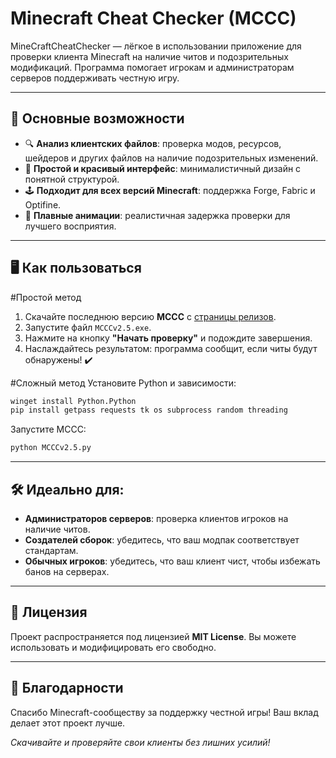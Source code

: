 # Minecraft Cheat Checker (MCCC)
 
MineCraftCheatChecker — лёгкое в использовании приложение для проверки клиента Minecraft на наличие читов и подозрительных модификаций. Программа помогает игрокам и администраторам серверов поддерживать честную игру.


---

## 🚀 Основные возможности

- 🔍 **Анализ клиентских файлов**: проверка модов, ресурсов, шейдеров и других файлов на наличие подозрительных изменений.  
- 🌟 **Простой и красивый интерфейс**: минималистичный дизайн с понятной структурой.  
- 🕹️ **Подходит для всех версий Minecraft**: поддержка Forge, Fabric и Optifine.  
- 🎨 **Плавные анимации**: реалистичная задержка проверки для лучшего восприятия.

---

## 🖥️ Как пользоваться

#Простой метод
1. Скачайте последнюю версию **MCCC** с [страницы релизов](https://github.com/MCCCteam/MCCCv2/releases).
2. Запустите файл `MCCCv2.5.exe`.  
3. Нажмите на кнопку **"Начать проверку"** и подождите завершения.  
4. Наслаждайтесь результатом: программа сообщит, если читы будут обнаружены! ✔️

#Сложный метод
Установите Python и зависимости:  
```cmd
winget install Python.Python  
pip install getpass requests tk os subprocess random threading
```
Запустите MCCC:
```cmd
python MCCCv2.5.py
```
<!--
---

## 📸 Превью приложения

### Приветственный экран
![Welcome Screen](https://github.com/MCCCteam/MCCCv2/blob/main/Images/Greet.png?raw=true)

### Процесс проверки
![Check Screen](https://github.com/MCCCteam/MCCCv2/blob/main/Images/Check.png?raw=true)

### Результаты проверки
![Result Screen](https://github.com/MCCCteam/MCCCv2/blob/main/Images/Done.png?raw=true)
-->
---

## 🛠️ Идеально для:
- **Администраторов серверов**: проверка клиентов игроков на наличие читов.  
- **Создателей сборок**: убедитесь, что ваш модпак соответствует стандартам.  
- **Обычных игроков**: убедитесь, что ваш клиент чист, чтобы избежать банов на серверах.

---

## 📜 Лицензия
Проект распространяется под лицензией **MIT License**. Вы можете использовать и модифицировать его свободно.  

---

## 🙌 Благодарности
Спасибо Minecraft-сообществу за поддержку честной игры! Ваш вклад делает этот проект лучше.  

_Скачивайте и проверяйте свои клиенты без лишних усилий!_
